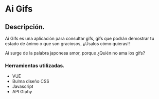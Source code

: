 # Ai Gifs


## Descripción.
Ai Gifs es una aplicación para consultar gifs, gifs que podrán demostrar tu estado de ánimo o que son graciosos, ¡¡Úsalos cómo quieras!!

Ai surge de la palabra japonesa amor, porque ¿Quién no ama los gifs? 


### Herramientas utilizadas.

* VUE 
* Bulma diseño CSS
* Javascript
* API Giphy


